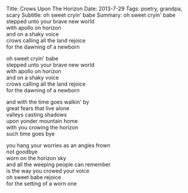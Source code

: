 Title: Crows Upon The Horizon
Date: 2013-7-29
Tags: poetry, grandpa, scary
Subtitle: oh sweet cryin' babe
Summary: oh sweet cryin' babe<br>
         stepped unto your brave new world<br>
         with apollo on horizon<br>
         and on a shaky voice<br>
         crows calling all the land rejoice<br>
         for the dawning of a newborn<br>

oh sweet cryin' babe  
stepped unto your brave new world  
with apollo on horizon  
and on a shaky voice  
crows calling all the land rejoice  
for the dawning of a newborn  

and with the time goes walkin' by  
great fears that live alone  
valleys casting shadows  
upon yonder mountain home  
with you crowing the horizon  
such time goes bye  

you hang your worries as an angles frown  
not goodbye  
worn on the horizon sky  
and all the weeping people can remember  
is the way you crowed your voice  
oh sweet babe rejoice  
for the setting of a worn one  
